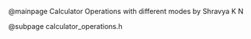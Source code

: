 @mainpage Calculator Operations with different modes by Shravya K N 

@subpage calculator_operations.h
